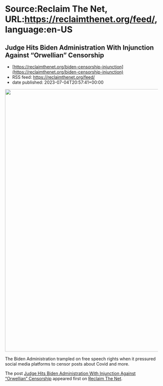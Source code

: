 # Source:Reclaim The Net, URL:https://reclaimthenet.org/feed/, language:en-US

## Judge Hits Biden Administration With Injunction Against “Orwellian” Censorship
 - [https://reclaimthenet.org/biden-censorship-injunction](https://reclaimthenet.org/biden-censorship-injunction)
 - RSS feed: https://reclaimthenet.org/feed/
 - date published: 2023-07-04T20:57:41+00:00

<a href="https://reclaimthenet.org/biden-censorship-injunction" rel="nofollow" title="Judge Hits Biden Administration With Injunction Against &#8220;Orwellian&#8221; Censorship"><img alt="" class="webfeedsFeaturedVisual wp-post-image" height="864" src="https://reclaimthenet.org/wp-content/uploads/2023/07/biden-injunction.jpg" style="display: block; margin: auto; margin-bottom: 15px;" width="1536" /></a><p>The Biden Administration trampled on free speech rights when it pressured social media platforms to censor posts about Covid and more.</p>
<p>The post <a href="https://reclaimthenet.org/biden-censorship-injunction" rel="nofollow">Judge Hits Biden Administration With Injunction Against &#8220;Orwellian&#8221; Censorship</a> appeared first on <a href="https://reclaimthenet.org" rel="nofollow">Reclaim The Net</a>.</p>

